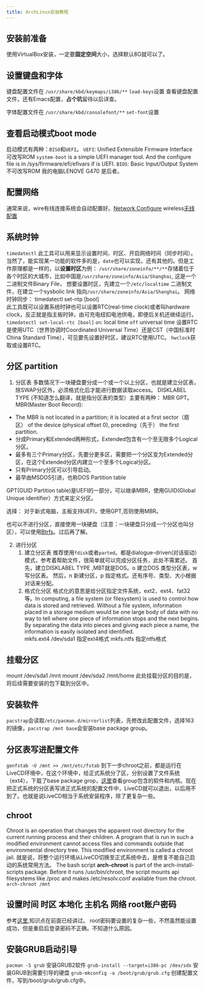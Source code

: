 ```yaml
---
title: ArchLinux安装教程
---
```


## 安装前准备
使用VirtualBox安装，一定要**固定空间**大小，选择默认8G就可以了。

## 设置键盘和字体
键盘配置文件在 `/usr/share/kbd/keymaps/i386/**` `load-keys`设置
查看键盘配置文件，还有Emacs配置，**占个坑**留待以后详查。

字体配置文件在 `/usr/share/kbd/consolefont/**` `set-font`设置  

## 查看启动模式boot mode

启动模式有两种：`BISO`和`UEFI`。
`UEFI`: Unified Extensible Firmware Interface 可改写ROM
`system-boot` is a simple UEFI manager tool.  And the configure file is in /sys/firmware/efi/efivars if is UEFI.
`BIOS`: Basic Input/Output System 不可改写ROM
我的电脑LENOVE G470 是后者。

## 配置网络

通常来说，wire有线连接系统会自动配置好。[Network Configure](https://wiki.archlinux.org/index.php/Network_configuration#Device_driver)
wireless[无线配置](https://wiki.archlinux.org/index.php/Wireless_network_configuration)

## 系统时钟
`timedatectl` 此工具可以用来显示设置时间、时区、开启网络时间（同步时间）。
当然了，能实现某一功能的软件多的是，`date`也可以实现，还有其他的。但是工作原理都是一样的，以**设置时区**为例：
`/usr/share/zoneinfo/**/**`存储着位于各个时区的大城市，比如中国是`/usr/share/zoneinfo/Asia/Shanghai`, 这是一个二进制文件Binary File， 想要设置时区，先建立一个`/etc/localtime` 二进制文件，在建立一个sysbolic link 指向`/usr/share/zoneinfo/Asia/Shanghai`。
网络时钟同步： timedatectl set-ntp [bool]  
此工具既可以设置系统时钟也可以设置RTC(real-time clock)或者叫hardware clock，反正就是指主板时钟，由可充电纽扣电池供电，即便后关机还继续运行。
`timedatectl set-local-rtc [bool]` `on`: local time `off` universal time 设置RTC是使用UTC（世界协调时Coordinated Universal Time）还是CST（中国标准时China Standard Time），可见要先设置好时区，建议RTC使用UTC。
`hwclock`获取或设置RTC。

## 分区 partition

1. 分区表
多数情况下一块硬盘要分成一个或一个以上分区，也就是建立分区表，除SWAP分区外，必须格式化后才能进行数据读取access。
DISKLABEL TYPE (不知道怎么翻译，就是指分区表的类型）主要有两种： MBR GPT。
MBR(Master Boot Record):
- The MBR is not located in a partition; it is located at a first sector（扇区） of the device (physical offset 0), preceding（先于） the first partition.   
- 分成Primary和Extended两种形式，Extended包含有一个至无限多个Logical分区。
- 最多有三个Primary分区，先要分更多区，需要把一个分区变为Extended分区，在这个Extended分区内建立一个至多个Logical分区。
- 只有Primary分区可以引导启动。
- 最早由MSDOS引进，也称DOS Partition table  

GPT(GUID Partition table)是UEFI的一部分，可以继承MBR，使用GUID(Global Unique identifier）方式来定义分区。

选择： 对于新式电脑，主板支持UEFI，使用GPT,否则使用MBR。

也可以不进行分区，直接使用一块硬盘（注意：一块硬盘只分成一个分区也叫分区），可以使用[Btrfs](https://wiki.archlinux.org/index.php/Btrfs)。过后再了解。

2. 进行分区
   1. 建立分区表
      推荐使用`fdisk`或者`parted`。都是dialogue-driven(对话驱动）模式，参考着帮助文件，很简单就可以完成分区任务，此处不需累述。
      首先，建立DISKLABEL TYPE ,MBT就是DOS。o 建立DOS 类型分区表，w 写分区表。
      然后，n 新建分区，p 指定格式。还有序号、类型、大小根据对话来分配。
   2. 格式化分区
      格式化的意思是给分区指定文件系统，ext2、ext4、fat32等。In computing, a file system (or filesystem) is used to control how data is stored and retrieved. Without a file system, information placed in a storage medium would be one large body of data with no way to tell where one piece of information stops and the next begins. By separating the data into pieces and giving each piece a name, the information is easily isolated and identified.   
      mkfs.ext4 /dev/sda1 指定ext4格式 mkfs.ntfs 指定ntfs格式

## 挂载分区
mount /dev/sda1 /mnt
mount /dev/sda2 /mnt/home
此处挂载分区的目的是，将后续需要安装的包下载到分区中。

## 安装软件
`pacstrap`会读取`/etc/pacman.d/mirrorlist`列表，先修改此配置文件，选择163的镜像，`pacstrap /mnt base`会安装base package group。

## 分区表写进配置文件

`genfstab -U /mnt >> /mnt/etc/fstab`
到下一步chroot之前，都是运行在LiveCD环境中，在这个环境中，给正式系统分了区，分别设置了文件系统（ext4），下载了base package grop，[这里](https://www.archlinux.org/groups/x86_64/base/)查看group包含的软件和内核。现在把正式系统的分区表写进正式系统的配置文件中，LiveCD就可以退出，以后用不到了。也就是说LiveCD相当于系统安装程序，除了更复杂一些。

## chroot
Chroot is an operation that changes the apparent root directory for the current running process and their children. A program that is run in such a modified environment cannot access files and commands outside that environmental directory tree. This modified environment is called a chroot jail.
就是说，将整个运行环境从LiveCD切换至正式系统中去，是修复不能自己启动的系统常用方法。
The bash script **arch-chroot** is part of the arch-install-scripts package. Before it runs /usr/bin/chroot, the script mounts api filesystems like /proc and makes /etc/resolv.conf available from the chroot.
`arch-chroot /mnt`

## 设置时间 时区 本地化 主机名 网络 root账户密码

参考[这里](https://wiki.archlinux.org/index.php/Installation_guide#Time_zone),知识点在前面已经讲过。
root密码要设置的复杂一些，不然虽然能设置成功，但是重启后登录密码不正确。不知道什么原因。

## 安装GRUB启动引导

`pacman -S grub` 安装GRUB2软件
`grub-install --target=i386-pc /dev/sdx` 安装GRUB到需要引导的硬盘
`grub-mkconfig -o /boot/grub/grub.cfg` 创建配置文件，写到/boot/grub/grub.cfg中。
